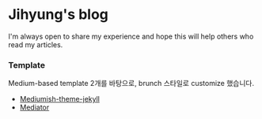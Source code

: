 # Jihyung's blog
I'm always open to share my experience and hope this will help others who read my articles.


### Template
Medium-based template 2개를 바탕으로, brunch 스타일로 customize 했습니다.
* [Mediumish-theme-jekyll](https://github.com/wowthemesnet/mediumish-theme-jekyll)
* [Mediator](https://github.com/dirkfabisch/mediator)
